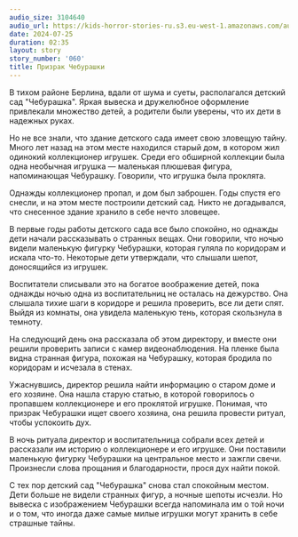 ```yaml
---
audio_size: 3104640
audio_url: https://kids-horror-stories-ru.s3.eu-west-1.amazonaws.com/audio/060-cheburashka.mp3
date: 2024-07-25
duration: 02:35
layout: story
story_number: '060'
title: Призрак Чебурашки
---
```


В тихом районе Берлина, вдали от шума и суеты, располагался детский сад "Чебурашка". Яркая вывеска и дружелюбное оформление привлекали множество детей, а родители были уверены, что их дети в надежных руках.

Но не все знали, что здание детского сада имеет свою зловещую тайну. Много лет назад на этом месте находился старый дом, в котором жил одинокий коллекционер игрушек. Среди его обширной коллекции была одна необычная игрушка — маленькая плюшевая фигура, напоминающая Чебурашку. Говорили, что игрушка была проклята.

Однажды коллекционер пропал, и дом был заброшен. Годы спустя его снесли, и на этом месте построили детский сад. Никто не догадывался, что снесенное здание хранило в себе нечто зловещее.

В первые годы работы детского сада все было спокойно, но однажды дети начали рассказывать о странных вещах. Они говорили, что ночью видели маленькую фигурку Чебурашки, которая гуляла по коридорам и искала что-то. Некоторые дети утверждали, что слышали шепот, доносящийся из игрушек.

Воспитатели списывали это на богатое воображение детей, пока однажды ночью одна из воспитательниц не осталась на дежурство. Она слышала тихие шаги в коридоре и решила проверить, все ли дети спят. Выйдя из комнаты, она увидела маленькую тень, которая скользнула в темноту.

На следующий день она рассказала об этом директору, и вместе они решили проверить записи с камер видеонаблюдения. На пленке была видна странная фигура, похожая на Чебурашку, которая бродила по коридорам и исчезала в стенах.

Ужаснувшись, директор решила найти информацию о старом доме и его хозяине. Она нашла старую статью, в которой говорилось о пропавшем коллекционере и его проклятой игрушке. Понимая, что призрак Чебурашки ищет своего хозяина, она решила провести ритуал, чтобы успокоить дух.

В ночь ритуала директор и воспитательница собрали всех детей и рассказали им историю о коллекционере и его игрушке. Они поставили маленькую фигурку Чебурашки на центральное место и зажгли свечи. Произнесли слова прощания и благодарности, прося дух найти покой.

С тех пор детский сад "Чебурашка" снова стал спокойным местом. Дети больше не видели странных фигур, а ночные шепоты исчезли. Но вывеска с изображением Чебурашки всегда напоминала им о той ночи и о том, что иногда даже самые милые игрушки могут хранить в себе страшные тайны.